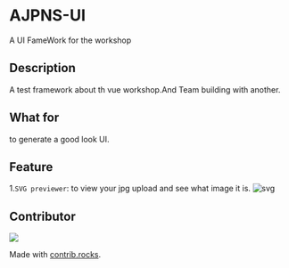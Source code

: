 # AJPNS-UI
A UI FameWork for the workshop

## Description
A test framework about th vue workshop.And Team building with another.

## What for
to generate a good look UI.

## Feature
1.`SVG previewer`:
  to view your jpg upload and see what image it is.
![svg](https://github.com/eepson123tw/AJPNS-UI/assets/75103330/0e64ef0c-7789-46e3-b2f9-c7f901e7956e)

## Contributor
<a href="https://github.com/eepson123tw/AJPNS-UI/graphs/contributors">
  <img src="https://contrib.rocks/image?repo=eepson123tw/AJPNS-UI" />
</a>

Made with [contrib.rocks](https://contrib.rocks).

